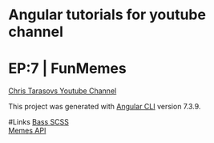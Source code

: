 # Angular tutorials for youtube channel
# EP:7  | FunMemes

[Chris Tarasovs Youtube Channel](https://www.youtube.com/channel/UCwk46vvu_5zMUhiZrMYWXFA?view_as=subscriber)

This project was generated with [Angular CLI](https://github.com/angular/angular-cli) version 7.3.9.


#Links
[Bass SCSS](https://www.npmjs.com/package/basscss-sass) <br />
[Memes API](https://api.imgflip.com/get_memes) <br />

